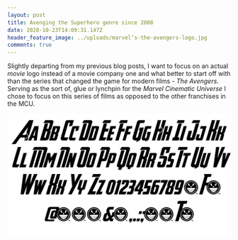 ```yaml
---
layout: post
title: Avenging the Superhero genre since 2008
date: 2020-10-23T14:09:31.147Z
header_feature_image: ../uploads/marvel’s-the-avengers-logo.jpg
comments: true
---
```

Slightly departing from my previous blog posts, I want to focus on an actual *movie* logo instead of a movie company one and what better to start off with than the series that changed the game for modern films - *The Avengers.* Serving as the sort of, glue or lynchpin for the *Marvel Cinematic Universe* I chose to focus on this series of films as opposed to the other franchises in the MCU.



![](../uploads/avengeance-font-letters-charmap-35843-1200x647.png "Avengeance - well thought out")